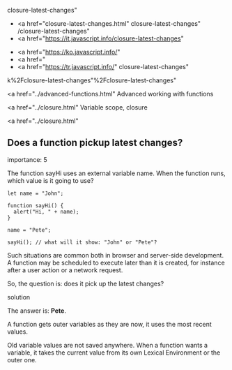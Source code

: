 closure-latest-changes"

- <a href="closure-latest-changes.html"
  closure-latest-changes"
  /closure-latest-changes"
- <a href="https://it.javascript.info/closure-latest-changes"

<!-- -->

- <a href="https://ko.javascript.info/"
- <a href="
- <a href="https://tr.javascript.info/"
  closure-latest-changes"

k%2Fclosure-latest-changes"%2Fclosure-latest-changes" </a>

<a href="../advanced-functions.html" Advanced working with functions</span></a>

<a href="../closure.html" Variable scope, closure</span></a>

<a href="../closure.html"

## Does a function pickup latest changes?

<span class="task__importance" title="How important is the task, from 1 to 5">importance: 5</span>

The function sayHi uses an external variable name. When the function runs, which value is it going to use?

    let name = "John";

    function sayHi() {
      alert("Hi, " + name);
    }

    name = "Pete";

    sayHi(); // what will it show: "John" or "Pete"?

Such situations are common both in browser and server-side development. A function may be scheduled to execute later than it is created, for instance after a user action or a network request.

So, the question is: does it pick up the latest changes?

solution

The answer is: **Pete**.

A function gets outer variables as they are now, it uses the most recent values.

Old variable values are not saved anywhere. When a function wants a variable, it takes the current value from its own Lexical Environment or the outer one.

